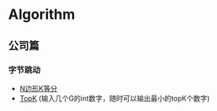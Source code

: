 # Algorithm
## 公司篇
### 字节跳动
- [N边形K等分](company/bytedance/n-gon_divide_k_part.py)
- [TopK](company/bytedance/topK.py) (输入几个G的int数字，随时可以输出最小的topK个数字)

